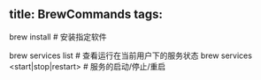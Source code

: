 title: BrewCommands
tags:
---

brew install <softName>     # 安装指定软件

brew services list      # 查看运行在当前用户下的服务状态
brew services <servicesName> <start|stop|restart>   # 服务的启动/停止/重启
